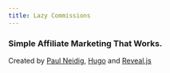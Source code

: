```yaml
---
title: Lazy Commissions
---
```


### Simple Affiliate Marketing That Works.

Created by [Paul Neidig](https://github.com/RealOrangeOne/hugo-theme-revealjs), [Hugo](https://gohugo.io) and [Reveal.js](https://revealjs.com/#/)
